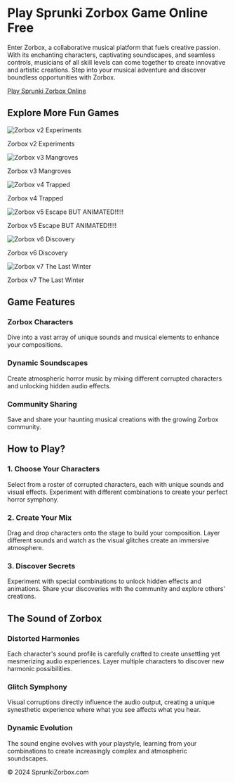 # Play Sprunki Zorbox Game Online Free

Enter Zorbox, a collaborative musical platform that fuels creative passion. With its enchanting characters, captivating soundscapes, and seamless controls, musicians of all skill levels can come together to create innovative and artistic creations. Step into your musical adventure and discover boundless opportunities with Zorbox.

[Play Sprunki Zorbox Online](https://sprunkizorbox.com)

## Explore More Fun Games

![Zorbox v2 Experiments](https://sprunkizorbox.com/game1.png)

Zorbox v2 Experiments

![Zorbox v3 Mangroves](https://sprunkizorbox.com/game2.png)

Zorbox v3 Mangroves

![Zorbox v4 Trapped](https://sprunkizorbox.com/game3.png)

Zorbox v4 Trapped

![Zorbox v5 Escape BUT ANIMATED!!!!!](https://sprunkizorbox.com/game4.png)

Zorbox v5 Escape BUT ANIMATED!!!!!

![Zorbox v6 Discovery](https://sprunkizorbox.com/game5.png)

Zorbox v6 Discovery

![Zorbox v7 The Last Winter](https://sprunkizorbox.com/game6.png)

Zorbox v7 The Last Winter

## Game Features

### Zorbox Characters

Dive into a vast array of unique sounds and musical elements to enhance your compositions.

### Dynamic Soundscapes

Create atmospheric horror music by mixing different corrupted characters and unlocking hidden audio effects.

### Community Sharing

Save and share your haunting musical creations with the growing Zorbox community.



## How to Play?

### 1. Choose Your Characters

Select from a roster of corrupted characters, each with unique sounds and visual effects. Experiment with different combinations to create your perfect horror symphony.

### 2. Create Your Mix

Drag and drop characters onto the stage to build your composition. Layer different sounds and watch as the visual glitches create an immersive atmosphere.

### 3. Discover Secrets

Experiment with special combinations to unlock hidden effects and animations. Share your discoveries with the community and explore others' creations.

## The Sound of Zorbox

### Distorted Harmonies

Each character's sound profile is carefully crafted to create unsettling yet mesmerizing audio experiences. Layer multiple characters to discover new harmonic possibilities.

### Glitch Symphony

Visual corruptions directly influence the audio output, creating a unique synesthetic experience where what you see affects what you hear.

### Dynamic Evolution

The sound engine evolves with your playstyle, learning from your combinations to create increasingly complex and atmospheric soundscapes.

© 2024 SprunkiZorbox.com
